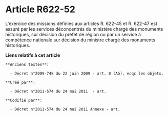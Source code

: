 # Article R622-52

L'exercice des missions définies aux articles R. 622-45 et R. 622-47 est assuré par les services déconcentrés du ministère
chargé des monuments historiques, sur décision du préfet de région ou par un service à compétence nationale sur décision du
ministre chargé des monuments historiques.

**Liens relatifs à cet article**

	**Anciens textes**:

	  - Décret n°2009-748 du 22 juin 2009 - art. 8 (Ab), ecqc les objets.

	**Créé par**:

	  - Décret n°2011-574 du 24 mai 2011  - art.

	**Codifié par**:

	  - Décret n°2011-574 du 24 mai 2011 Annexe - art.
